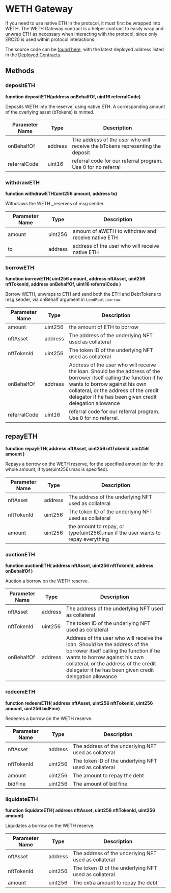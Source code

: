 # WETH Gateway

If you need to use native ETH in the protocol, it must first be wrapped into WETH. The WETH Gateway contract is a helper contract to easily wrap and unwrap ETH as necessary when interacting with the protocol, since only ERC20 is used within protocol interactions.

The source code can be [found here](https://github.com/BendDAO/bend-protocol/blob/main/contracts/protocol/WETHGateway.sol), with the latest deployed address listed in the [Deployed Contracts](broken-reference).

## Methods

### depositETH

**function depositETH(address onBehalfOf, uint16 referralCode)**

Deposits WETH into the reserve, using native ETH. A corresponding amount of the overlying asset (bTokens) is minted.

| Parameter Name | Type    | Description                                                                   |
| -------------- | ------- | ----------------------------------------------------------------------------- |
| onBehalfOf     | address | The address of the user who will receive the bTokens representing the deposit |
| referralCode   | uint16  | referral code for our referral program. Use 0 for no referral                 |

### withdrawETH

**function withdrawETH(uint256 amount, address to)**

Withdraws the WETH \_reserves of msg.sender.

| Parameter Name | Type    | Description                                        |
| -------------- | ------- | -------------------------------------------------- |
| amount         | uint256 | amount of aWETH to withdraw and receive native ETH |
| to             | address | address of the user who will receive native ETH    |

### borrowETH

**function borrowETH( uint256 amount, address nftAsset, uint256 nftTokenId, address onBehalfOf, uint16 referralCode )**

Borrow WETH, unwraps to ETH and send both the ETH and DebtTokens to msg.sender, via  onBehalf argument in `LendPool.borrow`.

| Parameter Name | Type    | Description                                                                                                                                                                                                                                                |
| -------------- | ------- | ---------------------------------------------------------------------------------------------------------------------------------------------------------------------------------------------------------------------------------------------------------- |
| amount         | uint256 | the amount of ETH to borrow                                                                                                                                                                                                                                |
| nftAsset       | address | The address of the underlying NFT used as collateral                                                                                                                                                                                                       |
| nftTokenId     | uint256 | The token ID of the underlying NFT used as collateral                                                                                                                                                                                                      |
| onBehalfOf     | address | Address of the user who will receive the loan. Should be the address of the borrower itself calling the function if he wants to borrow against his own collateral, or the address of the credit delegator if he has been given credit delegation allowance |
| referralCode   | uint16  | referral code for our referral program. Use 0 for no referral.                                                                                                                                                                                             |

## repayETH

**function repayETH( address nftAsset, uint256 nftTokenId, uint256 amount )**

Repays a borrow on the WETH reserve, for the specified amount (or for the whole amount, if type(uint256).max is specified).

| Parameter Name | Type    | Description                                                                     |
| -------------- | ------- | ------------------------------------------------------------------------------- |
| nftAsset       | address | The address of the underlying NFT used as collateral                            |
| nftTokenId     | uint256 | The token ID of the underlying NFT used as collateral                           |
| amount         | uint256 | the amount to repay, or type(uint256).max if the user wants to repay everything |

### auctionETH

**function auctionETH( address nftAsset, uint256 nftTokenId, address onBehalfOf )**

Auction a borrow on the WETH reserve.

| Parameter Name | Type    | Description                                                                                                                                                                                                                                                |
| -------------- | ------- | ---------------------------------------------------------------------------------------------------------------------------------------------------------------------------------------------------------------------------------------------------------- |
| nftAsset       | address | The address of the underlying NFT used as collateral                                                                                                                                                                                                       |
| nftTokenId     | uint256 | The token ID of the underlying NFT used as collateral                                                                                                                                                                                                      |
| onBehalfOf     | address | Address of the user who will receive the loan. Should be the address of the borrower itself calling the function if he wants to borrow against his own collateral, or the address of the credit delegator if he has been given credit delegation allowance |

### redeemETH

**function redeemETH( address nftAsset, uint256 nftTokenId, uint256 amount, uint256 bidFine)**

Redeems a borrow on the WETH reserve.

| Parameter Name | Type    | Description                                           |
| -------------- | ------- | ----------------------------------------------------- |
| nftAsset       | address | The address of the underlying NFT used as collateral  |
| nftTokenId     | uint256 | The token ID of the underlying NFT used as collateral |
| amount         | uint256 | The amount to repay the debt                          |
| bidFine        | uint256 | The amount of bid fine                                |

### liquidateETH

**function liquidateETH( address nftAsset, uint256 nftTokenId, uint256 amount)**

Liquidates a borrow on the WETH reserve.

| Parameter Name | Type    | Description                                           |
| -------------- | ------- | ----------------------------------------------------- |
| nftAsset       | address | The address of the underlying NFT used as collateral  |
| nftTokenId     | uint256 | The token ID of the underlying NFT used as collateral |
| amount         | uint256 | The extra amount to repay the debt                    |
